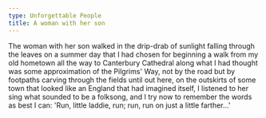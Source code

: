 ```yaml
---
type: Unforgettable People
title: A woman with her son
---
```


The woman with her son walked in the drip-drab of sunlight falling through the leaves on a summer day that I had chosen for beginning a walk from my old hometown all the way to Canterbury Cathedral along what I had thought was some approximation of the Pilgrims' Way, not by the road but by footpaths carving through the fields until out here, on the outskirts of some town that looked like an England that had imagined itself, I listened to her sing what sounded to be a folksong, and I try now to remember the words as best I can: 'Run, little laddie, run; run, run on just a little farther&hellip;'
